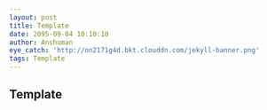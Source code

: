 ```yaml
---
layout: post
title: Template
date: 2095-09-04 10:10:10
author: Anshuman
eye_catch: 'http://on2171g4d.bkt.clouddn.com/jekyll-banner.png'
tags: Template
---
```

##  Template
